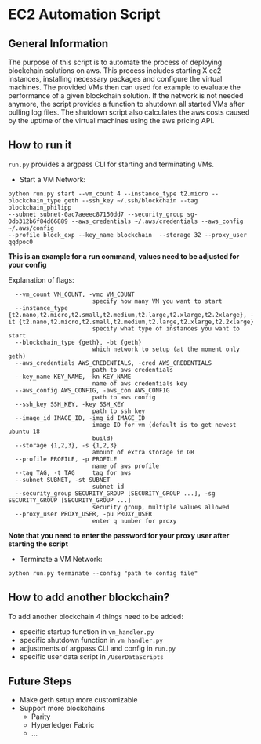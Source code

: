 # EC2 Automation Script

## General Information

The purpose of this script is to automate the process of deploying blockchain solutions on aws.
This process includes starting X ec2 instances, installing necessary packages and configure the virtual machines.
The provided VMs then can used for example to evaluate the performance of a given blockchain solution.
If the network is not needed anymore, the script provides  a function to shutdown all started VMs after pulling log files.
The shutdown script also calculates the aws costs caused by the uptime of the virtual machines using the aws pricing API.

## How to run it

```run.py``` provides a argpass CLI for starting and terminating VMs.

* Start a VM Network: 


```
python run.py start --vm_count 4 --instance_type t2.micro --blockchain_type geth --ssh_key ~/.ssh/blockchain --tag blockchain_philipp 
--subnet subnet-0ac7aeeec87150dd7 --security_group sg-0db312b6f84d66889 --aws_credentials ~/.aws/credentials --aws_config ~/.aws/config 
--profile block_exp --key_name blockchain  --storage 32 --proxy_user qqdpoc0
```
__This is an example  for a run command, values need to be adjusted for your config__


Explanation of flags:
```
  --vm_count VM_COUNT, -vmc VM_COUNT
                        specify how many VM you want to start
  --instance_type {t2.nano,t2.micro,t2.small,t2.medium,t2.large,t2.xlarge,t2.2xlarge}, -it {t2.nano,t2.micro,t2.small,t2.medium,t2.large,t2.xlarge,t2.2xlarge}
                        specify what type of instances you want to start
  --blockchain_type {geth}, -bt {geth}
                        which network to setup (at the moment only geth)
  --aws_credentials AWS_CREDENTIALS, -cred AWS_CREDENTIALS
                        path to aws credentials
  --key_name KEY_NAME, -kn KEY_NAME
                        name of aws credentials key
  --aws_config AWS_CONFIG, -aws_con AWS_CONFIG
                        path to aws config
  --ssh_key SSH_KEY, -key SSH_KEY
                        path to ssh key
  --image_id IMAGE_ID, -img_id IMAGE_ID
                        image ID for vm (default is to get newest ubuntu 18
                        build)
  --storage {1,2,3}, -s {1,2,3}
                        amount of extra storage in GB
  --profile PROFILE, -p PROFILE
                        name of aws profile
  --tag TAG, -t TAG     tag for aws
  --subnet SUBNET, -st SUBNET
                        subnet id
  --security_group SECURITY_GROUP [SECURITY_GROUP ...], -sg SECURITY_GROUP [SECURITY_GROUP ...]
                        security group, multiple values allowed
  --proxy_user PROXY_USER, -pu PROXY_USER
                        enter q number for proxy
```
__Note that you need to enter the password for your proxy user after starting the script__

* Terminate a VM Network:

```
python run.py terminate --config "path to config file" 
```

## How to add another blockchain?
To add another blockchain 4 things need to be added:
* specific startup function in ```vm_handler.py```
* specific shutdown function in ```vm_handler.py```
* adjustments of argpass CLI and config in ```run.py```
* specific user data script in ```/UserDataScripts```

## Future Steps
* Make geth setup more customizable
*  Support more blockchains
    * Parity
    * Hyperledger Fabric
    * ...